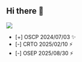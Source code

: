## Hi there 👋

<!--
**xekOnerR/xekOnerR** is a ✨ _special_ ✨ repository because its `README.md` (this file) appears on your GitHub profile.

Here are some ideas to get you started:

- 🔭 I’m currently working on ...
- 🌱 I’m currently learning ...
- 👯 I’m looking to collaborate on ...
- 🤔 I’m looking for help with ...
- 💬 Ask me about ...
- 📫 How to reach me: ...
- 😄 Pronouns: ...
- ⚡ Fun fact: ...
-->
![](https://github.com/xekOnerR/gihubSNK/raw/refs/heads/output/github-contribution-grid-snake-dark.svg)


- [+] OSCP 2024/07/03 ✨
- [-] CRTO 2025/02/10 ⚡
- [-] OSEP 2025/08/30 ⚡
